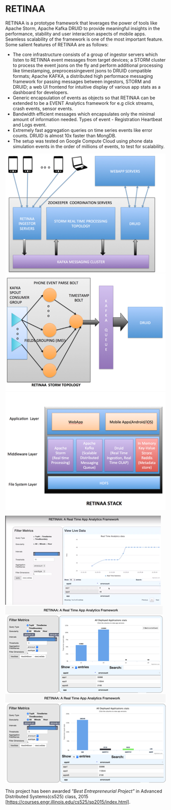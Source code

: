 # RETINAA
RETINAA is a prototype framework that leverages the power of tools like Apache Storm, Apache Kafka DRUID to provide meaningful insights in the performance, stability and user interaction aspects of mobile apps. Seamless scalability of the framework is one of the most important feature. Some salient features of RETINAA are as follows:

* The core infrastructure consists of a group of ingestor servers which listen to RETINNA event messages from target devices; a STORM cluster to process the event jsons on the fly and perform additional processing like timestamping, preprocessingevent  jsons to DRUID compatible formats; Apache KAFKA, a distributed high performace messaging framework for passing messages between ingestors, STORM and DRUID; a web UI frontend for intuitive display of various app stats as a dashboard for developers.
* Generic encapsulation of events as objects so that RETINAA can be extended to be a EVENT Analytics framework for e.g click streams, crash events, sensor events.
* Bandwidth efficient messages which encapsulates only the minimal amount of information needed. Types of event - Registration Heartbeat and Logs event.
* Extremely fast aggregation queries on time series events like error counts. DRUID is almost 10x faster than MongDB. 
* The setup was tested on Google Compute Cloud using phone data simulation events in the order of millions of events, to test for scalability.

![alt tag](https://raw.githubusercontent.com/bourneagain/retina/master/report/block.png)
![alt tag](https://raw.githubusercontent.com/bourneagain/retina/master/report/flow2.png)
![alt tag](https://raw.githubusercontent.com/bourneagain/retina/master/report/stack.png)

![alt tag](https://raw.githubusercontent.com/bourneagain/retina/master/report/ui1.png)
![alt tag](https://raw.githubusercontent.com/bourneagain/retina/master/report/ui2.png)
![alt tag](https://raw.githubusercontent.com/bourneagain/retina/master/report/ui3.png)

This project has been awarded *"Best Entrepreneurial Project"* in Advanced Distributed Systems(cs525)  class, 2015 [https://courses.engr.illinois.edu/cs525/sp2015/index.html].
